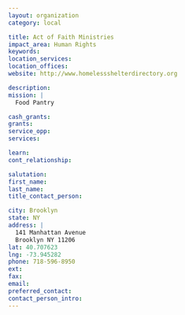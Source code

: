 ```yaml
---
layout: organization
category: local

title: Act of Faith Ministries
impact_area: Human Rights
keywords: 
location_services: 
location_offices: 
website: http://www.homelessshelterdirectory.org

description: 
mission: |
  Food Pantry

cash_grants: 
grants: 
service_opp: 
services: 

learn: 
cont_relationship: 

salutation: 
first_name: 
last_name: 
title_contact_person: 

city: Brooklyn
state: NY
address: |
  141 Manhattan Avenue     
  Brooklyn NY 11206
lat: 40.707623
lng: -73.945282
phone: 718-596-8950
ext: 
fax: 
email: 
preferred_contact: 
contact_person_intro: 
---
```

